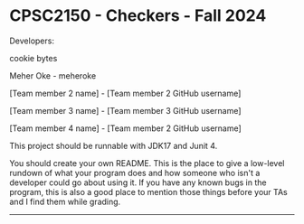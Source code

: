 # CPSC2150 - Checkers - Fall 2024

Developers:

cookie bytes

Meher Oke - meheroke

[Team member 2 name] - [Team member 2 GitHub username]

[Team member 3 name] - [Team member 3 GitHub username]

[Team member 4 name] - [Team member 2 GitHub username]


This project should be runnable with JDK17 and Junit 4.

You should create your own README. This is the place to give a low-level rundown of what your program does and how someone who isn't a developer could go about using it. If you have any known bugs in the program, this is also a good place to mention those things before your TAs and I find them while grading.

--------------------------------------------------------
